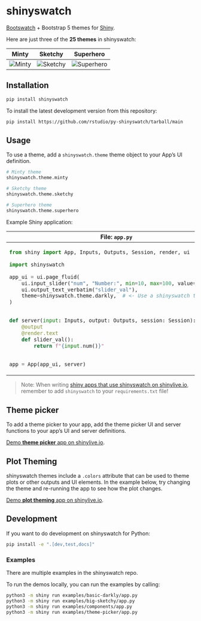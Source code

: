 # shinyswatch


<!-- DO NOT EDIT BY HAND: Edit docs/index.qmd and run `make docs-readme` to update -->

[Bootswatch](https://bootswatch.com/) + Bootstrap 5 themes for
[Shiny](https://shiny.rstudio.com/py/).

Here are just three of the **25 themes** in shinyswatch:

| Minty                                                                                      | Sketchy                                                                                        | Superhero                                                                                          |
|--------------------------------------------------------------------------------------------|------------------------------------------------------------------------------------------------|----------------------------------------------------------------------------------------------------|
| ![Minty](https://raw.githubusercontent.com/rstudio/py-shinyswatch/v0.2.2/readme_minty.png) | ![Sketchy](https://raw.githubusercontent.com/rstudio/py-shinyswatch/v0.2.2/readme_sketchy.png) | ![Superhero](https://raw.githubusercontent.com/rstudio/py-shinyswatch/v0.2.2/readme_superhero.png) |

## Installation

``` sh
pip install shinyswatch
```

To install the latest development version from this repository:

``` sh
pip install https://github.com/rstudio/py-shinyswatch/tarball/main
```

## Usage

To use a theme, add a `shinyswatch.theme` theme object to your App’s UI
definition.

``` python
# Minty theme
shinyswatch.theme.minty

# Sketchy theme
shinyswatch.theme.sketchy

# Superhero theme
shinyswatch.theme.superhero
```

Example Shiny application:

<table>
<thead>
<tr>
<th>
File: <code>app.py</code>
</th>
<th>
Screenshot
</th>
</tr>
</thead>
<tbody>
<tr>
<td>

``` python
from shiny import App, Inputs, Outputs, Session, render, ui

import shinyswatch

app_ui = ui.page_fluid(
    ui.input_slider("num", "Number:", min=10, max=100, value=30),
    ui.output_text_verbatim("slider_val"),
    theme=shinyswatch.theme.darkly,  # <- Use a shinyswatch theme here
)


def server(input: Inputs, output: Outputs, session: Session):
    @output
    @render.text
    def slider_val():
        return f"{input.num()}"


app = App(app_ui, server)
```

</td>
<td>

![darkly
theme](https://raw.githubusercontent.com/rstudio/py-shinyswatch/v0.2.2/readme_darkly.png)

</td>
</tr>
</tbody>
</table>

> Note: When writing [shiny apps that use shinyswatch on
> shinylive.io](https://shinylive.io/py/editor/#code=NobwRAdghgtgpmAXAAjFADugdOgnmAGlQGMB7CAFzkqVQDMAnUmZAZwAsBLCXZTmdKQYVkAQUxEAkhHQBXCqyIB5eXIVEAynFatO5Ig2oATOAyKzOAHQjX+g4Wy49WAdygVi7a9YzoA+hbIALzIFjhQAOZwfnQANhZGABTWyKmhnFjcan6ssZwmDMmQsjCWhMhlAHIlAEamiGVEMNxBAIwADE1QAB5t7Z3IAG5Q8XBBAMztAJQEKWlhpKryflTdFH6DpjXu-EW5+aYbI2Uzc6kU7HDwQRzcuK7unlgXV3BYRlAMANaxuETIAGJkAAeAC0yAAqqw4MgoI47g8POxkC94MhLoZrFNvDYICY6GxTJtCll5ChpGpFMhFhQ1CgVLT5FToTo9BAUFpWeQpg0IGlkAABGlqM6Cwx40zPOBrUX4th5ApHWKJHmi-mGCiyBh8uhlECkihYCAlFUAXzKOJ8mGCYkwiV8AU4RGhDGJ2Ig5TAFFw6AQKC90ooYFNRHA0HgtDAhgAjhZDPBKKxnmtPWRKNQg-7bjxrNn7m4kdZPd7fZHVkHTQBdIA),
> remember to add `shinyswatch` to your `requirements.txt` file!

## Theme picker

To add a theme picker to your app, add the theme picker UI and server
functions to your app’s UI and server definitions.

[Demo **theme picker** app on
shinylive.io](https://shinylive.io/py/editor/#code=NobwRAdghgtgpmAXAAjFADugdOgnmAGlQGMB7CAFzkqVQDMAnUmZAZwAsBLCXZTmdKQYVkAQUxEAkhHQBXCqyIB5eXIVEAynFatO5Ig2oATOAyKzOAHQjX+g4Wy49WAdygVi7a9YzoA+hbIALzIFjhQAOZwfnQANhZGABTWyKmO3Liu7p5YFOxw8H7onMQA1qYBnIkAlETIAMTIADwAtGJGRsh5cF358MjFZabIAKqSXaTIuKSyDMi+KWlh3Gp+rLGcJgzJkLIwloTIBwByewBGpogHRDDcQQCMAAw3UAAeD4-PyABuUPFwQQAzI9aotUmEZhRVlRXhQ-N9TGd3PwdutNhVfrEDqCIGlegUARwMlkPOxcn04FgAF5wdDsXBmVKNVrIADC7FIpFYPSguO4nAonD++P6iVI6EF5D+1WsMps8pMdDYpgR2xW8hQ0jUimQkLUKBUUPkOu5Oj0EBQWjN5GqV1xaUaAFkoOU2LMetNZsqGKrkHRZBBiJLccQ-rFWPiRT1BuU5tyfcN-YHg2D0s43KTyQSiiVY2sVaYat57akAAJ6+Sp0uGCBbXJwWGpxVsDZbeF-Gp2vF4wwUWa4ugHEDqihYCB7GoAXwOxZ8mGCYkwiV8lSI8dVcsOYAouHQCBQ24bFDAk6I4Gg8FoYEMAEcLIZ4JRWLlYVuyJRqMeD0SeNYf5kM08awtx3PcrxhY9JwAXSAA).

## Plot Theming

shinyswatch themes include a `.colors` attribute that can be used to
theme plots or other outputs and UI elements. In the example below, try
changing the theme and re-running the app to see how the plot changes.

[Demo **plot theming** app on
shinylive.io](https://shinylive.io/py/editor/#code=NobwRAdghgtgpmAXAAjFADugdOgnmAGlQGMB7CAFzkqVQEsZ1SAnC5GKC9AG1Iu7oAjHLh59kUAM7IeFADoQGTVsggBXRrgnSI6BQDNmpGMkkALOhC1KWbAIKYizagBM4zJ3ACORNXQUKAMTIACrMWsRmUBAA5pYxyBRmcInJ8MiGxuyWFFoUpMhqilQuBkYm5pa4kgDunJFYSXDpNiowOVpSphZWAPpN8AHQmL1+yAC8hXQ4UDFwvfrcfi4AFArIG1NYluhqFL2SAm7Ma5ByhMjnAHLnRO0Q4wAMd1AAHuMAjI-PyABuUEs4OMAEyPACUBHWmz8WGIUGYqxhpD2u32Ygop3R5zBEKhGwGQMqfQJkIgYKGCjc+lM7l+7hWOz2YMQeOQAAFnBBjjheBiARRxuc7MgLJJ8jFmLBsayqTJeStmazNqpsJKucYsJI4HBVh8AJwANgAHI8TR9yRBlcrXhNkF9HsgANR2gCsyAAVCqsGqXBqfRAVgAWADMAHYLUrNvo6DEiG9bbJNWpBOjJArIxs3lhRRjXkRGRQsAGIcg3BBJHRcuMwmo4EQyLxmOMibh+mk4LDSI3JDhmAx4bgI5arRtgiF26kUujEgUOBRIpPkMQ1MxOWwCRmMjGZvOzJq4Pt9FBiHAGyxThByHBpcOR1mtYfj6eu+fzpeINewEORxsz8wFgkkwtm2zQdn+PaCKQLitn+m5ZhQdDEAA1r06DwrAaZvHQkiCmAkFJLcS4vswOF-gBFo-hIryauglhwJIwDnPh+QwOcAC6+77H+KxkfoMQUT+960R+DHnPkehgBxD69NxvH8XB1GSMJ9GMWA3BwPo8iSZxMnETxxHkQpNF0aJYB9jEZhaVJB66Y2+mNoZECbs4FArpa0YxBSwzoLaDjoCsGDoKMdBEFqzB0swFoXGAuToAgKAxXArwUGAAC+RDgNA8C0GZ3h+M48CUD2FDJdFZCUNQKUJeomgKHO6ICIICgts1PTVHUu4KNFsXxagVClalbFAA).

## Development

If you want to do development on shinyswatch for Python:

``` sh
pip install -e ".[dev,test,docs]"
```

### Examples

There are multiple examples in the shinyswatch repo.

<!-- You can view them online at: [shinyswatch.theme.darkly](http://rstudio.github.io/py-shinyswatch/reference/theme.darkly.html) and [get_theme](http://rstudio.github.io/py-shinyswatch/reference/get_theme.html). -->

To run the demos locally, you can run the examples by calling:

``` sh
python3 -m shiny run examples/basic-darkly/app.py
python3 -m shiny run examples/big-sketchy/app.py
python3 -m shiny run examples/components/app.py
python3 -m shiny run examples/theme-picker/app.py
```
